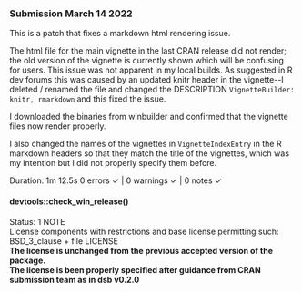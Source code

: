 ### Submission March 14 2022 

This is a patch that fixes a markdown html rendering issue.  

The html file for the main vignette in the last CRAN release did not render; the old version of the vignette is currently shown which will be confusing for users. This issue was not apparent in my local builds. As suggested in R dev forums this was caused by an updated knitr header in the vignette--I deleted / renamed the file and changed the DESCRIPTION `VignetteBuilder: knitr, rmarkdown` and this fixed the issue.  

I downloaded the binaries from winbuilder and confirmed that the vignette files now render properly.

I also changed the names of the vignettes in `VignetteIndexEntry` in the R markdown headers so that they match the title of the vignettes, which was my intention but I did not properly specify them before.  


Duration: 1m 12.5s
0 errors ✓ | 0 warnings ✓ | 0 notes ✓  

#### devtools::check_win_release()  
Status: 1 NOTE  
License components with restrictions and base license permitting such:  
  BSD_3_clause + file LICENSE  
**The license is unchanged from the previous accepted version of the package.**  
**The license is been properly specified after guidance from CRAN submission team as in dsb v0.2.0**
